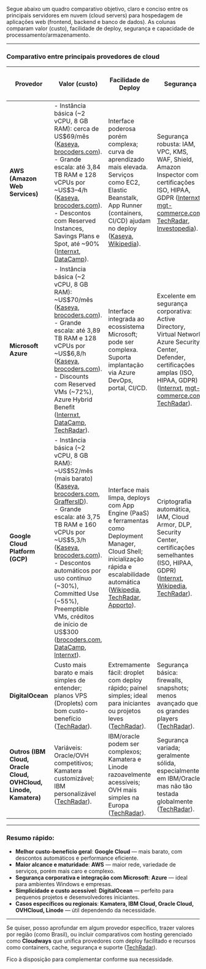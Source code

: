 Segue abaixo um quadro comparativo objetivo, claro e conciso entre os principais servidores em nuvem (cloud servers) para hospedagem de aplicações web (frontend, backend e banco de dados). As colunas comparam valor (custo), facilidade de deploy, segurança e capacidade de processamento/armazenamento.

---

### Comparativo entre principais provedores de cloud

| **Provedor**                                                     | **Valor (custo)**                                                                                                                                                                                                                                                                                                                                                                                          | **Facilidade de Deploy**                                                                                                                                                                                   | **Segurança**                                                                                                                                                                                           | **Capacidade de Processamento & Armazenamento**                                                                                                                                                                              |
| ---------------------------------------------------------------- | ---------------------------------------------------------------------------------------------------------------------------------------------------------------------------------------------------------------------------------------------------------------------------------------------------------------------------------------------------------------------------------------------------------- | ---------------------------------------------------------------------------------------------------------------------------------------------------------------------------------------------------------- | ------------------------------------------------------------------------------------------------------------------------------------------------------------------------------------------------------- | ---------------------------------------------------------------------------------------------------------------------------------------------------------------------------------------------------------------------------- |
| **AWS (Amazon Web Services)**                                    | - Instância básica (\~2 vCPU, 8 GB RAM): cerca de US\$69/mês ([Kaseya][1], [brocoders.com][2]).<br>- Grande escala: até 3,84 TB RAM e 128 vCPUs por \~US\$3–4/h ([Kaseya][1], [brocoders.com][2]).<br>- Descontos com Reserved Instances, Savings Plans e Spot, até \~90% ([Internxt][3], [DataCamp][4]).                                                                                                  | Interface poderosa porém complexa; curva de aprendizado mais elevada. Serviços como EC2, Elastic Beanstalk, App Runner (containers, CI/CD) ajudam no deploy ([Kaseya][1], [Wikipedia][5]).                 | Segurança robusta: IAM, VPC, KMS, WAF, Shield, Amazon Inspector com certificações ISO, HIPAA, GDPR ([Internxt][3], [mgt-commerce.com][6], [TechRadar][7], [Investopedia][8]).                           | Extensa oferta: Elastic Block Store, S3, cold storage (Glacier), alta escalabilidade. Rede global com alta confiabilidade e disponibilidade ([Kaseya][1], [TechRadar][7], [Investopedia][8], [xicom.biz][9], [Apporto][10]). |
| **Microsoft Azure**                                              | - Instância básica (\~2 vCPU, 8 GB RAM): \~US\$70/mês ([Kaseya][1], [brocoders.com][2]).<br>- Grande escala: até 3,89 TB RAM e 128 vCPUs por \~US\$6,8/h ([Kaseya][1], [brocoders.com][2]).<br>- Discounts com Reserved VMs (\~72%), Azure Hybrid Benefit ([Internxt][3], [DataCamp][4], [TechRadar][7]).                                                                                                  | Interface integrada ao ecossistema Microsoft; pode ser complexa. Suporta implantação via Azure DevOps, portal, CI/CD.                                                                                      | Excelente em segurança corporativa: Active Directory, Virtual Network, Azure Security Center, Defender, certificações amplas (ISO, HIPAA, GDPR) ([Internxt][3], [mgt-commerce.com][6], [TechRadar][7]). | VMs escaláveis, Storage (Blobs, Disks), regiões globais extensas (>60), rede privada (ExpressRoute) e integração com Microsoft stack ([xicom.biz][9], [Apporto][10], [Kaseya][1], [Wikipedia][11]).                          |
| **Google Cloud Platform (GCP)**                                  | - Instância básica (\~2 vCPU, 8 GB RAM): \~US\$52/mês (mais barato) ([Kaseya][1], [brocoders.com][2], [GraffersID][12]).<br>- Grande escala: até 3,75 TB RAM e 160 vCPUs por \~US\$5,3/h ([Kaseya][1], [brocoders.com][2]).<br>- Descontos automáticos por uso contínuo (\~30%), Committed Use (\~55%), Preemptible VMs, créditos de início de US\$300 ([brocoders.com][2], [DataCamp][4], [Internxt][3]). | Interface mais limpa, deploys com App Engine (PaaS) e ferramentas como Deployment Manager, Cloud Shell; inicialização rápida e escalabilidade automática ([Wikipedia][13], [TechRadar][7], [Apporto][10]). | Criptografia automática, IAM, Cloud Armor, DLP, Security Center, certificações semelhantes (ISO, HIPAA, GDPR) ([Internxt][3], [Wikipedia][11], [TechRadar][7]).                                         | VMs com boot rápido (\~30 s), discos persistentes auto-dimensionados, forte rede global (mesma da Google Search/YouTube), boa performance out-of-the-box ([Wikipedia][14], [Apporto][10], [TechRadar][7], [DataCamp][4]).    |
| **DigitalOcean**                                                 | Custo mais barato e mais simples de entender; planos VPS (Droplets) com bom custo-benefício ([TechRadar][15]).                                                                                                                                                                                                                                                                                             | Extremamente fácil: droplet com deploy rápido; painel simples; ideal para iniciantes ou projetos leves ([TechRadar][15]).                                                                                  | Segurança básica: firewalls, snapshots; menos avançado que os grandes players ([TechRadar][15]).                                                                                                        | Bons recursos para pequenos projetos; não escala tão bem nem oferece tanta variedade como AWS/Azure/GCP ([TechRadar][15]).                                                                                                   |
| **Outros (IBM Cloud, Oracle Cloud, OVHCloud, Linode, Kamatera)** | Variáveis: Oracle/OVH competitivos; Kamatera customizável; IBM personalizável ([TechRadar][15]).                                                                                                                                                                                                                                                                                                           | IBM/oracle podem ser complexos; Kamatera e Linode razoavelmente acessíveis; OVH mais simples na Europa ([TechRadar][15]).                                                                                  | Segurança variada; geralmente sólida, especialmente em IBM/Oracle, mas não tão testada globalmente ([TechRadar][15]).                                                                                   | Customização, servidores bare-metal (IBM), foco regional (OVH); bom para casos específicos ([TechRadar][15]).                                                                                                                |

---

### Resumo rápido:

* **Melhor custo-benefício geral**: **Google Cloud** — mais barato, com descontos automáticos e performance eficiente.
* **Maior alcance e maturidade**: **AWS** — maior rede, variedade de serviços, porém mais caro e complexo.
* **Segurança corporativa e integração com Microsoft**: **Azure** — ideal para ambientes Windows e empresas.
* **Simplicidade e custo acessível**: **DigitalOcean** — perfeito para pequenos projetos e desenvolvedores iniciantes.
* **Casos específicos ou regionais**: **Kamatera, IBM Cloud, Oracle Cloud, OVHCloud, Linode** — útil dependendo da necessidade.

---

Se quiser, posso aprofundar em algum provedor específico, trazer valores por região (como Brasil), ou incluir comparativos com hosting gerenciado como **Cloudways** que unifica provedores com deploy facilitado e recursos como containers, cache, segurança e suporte ([TechRadar][16]).

Fico à disposição para complementar conforme sua necessidade.

[1]: https://www.kaseya.com/blog/aws-vs-azure-vs-google-cloud/?utm_source=chatgpt.com "AWS vs. Azure vs. Google Cloud: Comparing Cloud Platforms - Kaseya"
[2]: https://brocoders.com/blog/gcp-vs-aws-vs-azure/?utm_source=chatgpt.com "AWS vs. GCP vs. Azure - Detailed Cloud Comparison | Brocoders blog about software development"
[3]: https://blog.internxt.com/aws-vs-azure-vs-google-cloud/?utm_source=chatgpt.com "AWS vs. Azure vs. Google Cloud | Internxt Blog"
[4]: https://www.datacamp.com/blog/aws-vs-azure-vs-gcp?utm_source=chatgpt.com "AWS vs. Azure vs. Google Cloud: A Complete Comparison | DataCamp"
[5]: https://en.wikipedia.org/wiki/AWS_App_Runner?utm_source=chatgpt.com "AWS App Runner"
[6]: https://www.mgt-commerce.com/blog/amazon-web-services-vs-azure-vs-google-cloud/?utm_source=chatgpt.com "AWS vs Azure vs Google Cloud 2024 Comparison"
[7]: https://www.techradar.com/news/best-iaas-provider?utm_source=chatgpt.com "Best IaaS provider of 2025"
[8]: https://www.investopedia.com/articles/investing/011316/what-amazon-web-services-and-why-it-so-successful.asp?utm_source=chatgpt.com "What Is Amazon Web Services, and Why Is It So Successful?"
[9]: https://www.xicom.biz/blog/aws-vs-azure-vs-google-cloud/?utm_source=chatgpt.com "AWS Vs Azure Vs Google Cloud: Which is the Best Cloud Platform?"
[10]: https://www.apporto.com/amazon-web-services-vs-google-cloud-vs-azure?utm_source=chatgpt.com "AWS vs Azure vs Google Cloud: Complete Comparison Guide"
[11]: https://en.wikipedia.org/wiki/Google_Cloud_Platform?utm_source=chatgpt.com "Google Cloud Platform"
[12]: https://graffersid.com/aws-vs-azure-vs-google-cloud/?utm_source=chatgpt.com "AWS vs Azure vs Google Cloud: Which Is better in 2024?"
[13]: https://en.wikipedia.org/wiki/Google_App_Engine?utm_source=chatgpt.com "Google App Engine"
[14]: https://en.wikipedia.org/wiki/Google_Compute_Engine?utm_source=chatgpt.com "Google Compute Engine"
[15]: https://www.techradar.com/best/best-cloud-computing-services?utm_source=chatgpt.com "Best cloud computing provider of 2025"
[16]: https://www.techradar.com/pro/website-hosting/best-hosting-for-agencies?utm_source=chatgpt.com "Best hosting for agencies"
